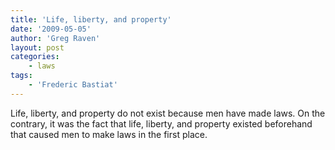 ```yaml
---
title: 'Life, liberty, and property'
date: '2009-05-05'
author: 'Greg Raven'
layout: post
categories:
    - laws
tags:
    - 'Frederic Bastiat'
---
```


Life, liberty, and property do not exist because men have made laws. On the contrary, it was the fact that life, liberty, and property existed beforehand that caused men to make laws in the first place.
